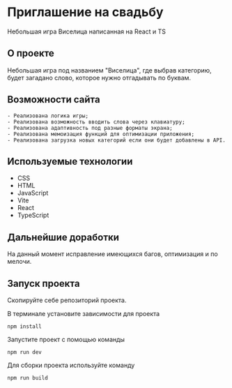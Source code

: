 # Приглашение на свадьбу

Небольшая игра Виселица написанная на React и TS

## О проекте

Небольшая игра под названием "Виселица", где выбрав категорию, будет загадано слово, которое нужно отгадывать по буквам.

## Возможности сайта

```
- Реализована логика игры;
- Реализована возможность вводить слова через клавиатуру;
- Реализована адаптивность под разные форматы экрана;
- Реализована мемоизация функций для оптимизации приложения;
- Реализована загрузка новых категорий если они будет добавлены в API.
```

## Используемые технологии

- CSS
- HTML
- JavaScript
- Vite
- React
- TypeScript

## Дальнейшие доработки

На данный момент исправление имеющихся багов, оптимизация и по мелочи.

## Запуск проекта

Скопируйте себе репозиторий проекта.

В терминале установите зависимости для проекта

```
npm install
```

Запустите проект с помощью команды

```
npm run dev
```

Для сборки проекта используйте команду

```
npm run build
```
